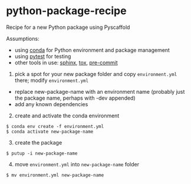 # python-package-recipe
Recipe for a new Python package using Pyscaffold

Assumptions:
- using [conda](https://docs.conda.io) for Python environment and package management
- using [pytest](https://docs.pytest.org) for testing
- other tools in use: [sphinx](https://www.sphinx-doc.org/), [tox](https://tox.wiki), [pre-commit](https://pre-commit.com)

1. pick a spot for your new package folder and copy `environment.yml` there; modify `environment.yml`
- replace new-package-name with an environment name (probably just the package name, perhaps with -dev appended)
- add any known dependencies

2. create and activate the conda environment

```shell
$ conda env create -f environment.yml
$ conda activate new-package-name
```

3. create the package

```shell
$ putup -i new-package-name
```

4. move `environment.yml` into `new-package-name` folder

```shell
$ mv environment.yml new-package-name
```
